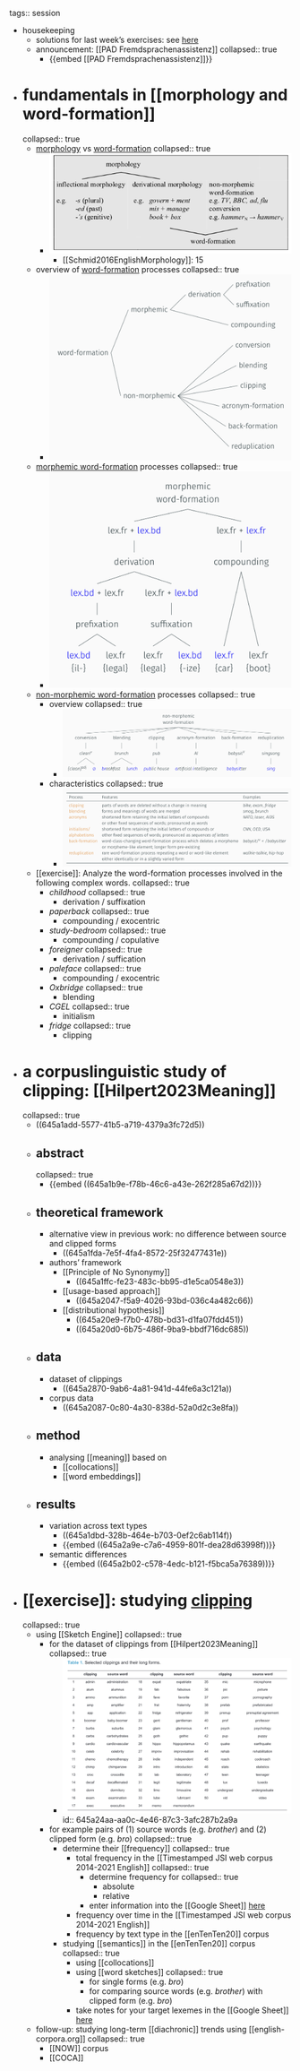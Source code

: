 tags:: session

- housekeeping
	- solutions for last week’s exercises: see [here](((6450dc50-0db4-4ce1-a6e5-7440beb8e766)))
	- announcement: [[PAD Fremdsprachenassistenz]]
	  collapsed:: true
		- {{embed [[PAD Fremdsprachenassistenz]]}}
- # fundamentals in [[morphology and word-formation]]
  collapsed:: true
	- [morphology]([[morphology]]) vs [word-formation]([[word-formation]])
	  collapsed:: true
		- ![Schmid2016-morphology-vs-word-formation.png](../assets/Schmid2016-morphology-vs-word-formation_1683625984509_0.png)
			- [[Schmid2016EnglishMorphology]]: 15
	- overview of [word-formation]([[word-formation]]) processes
	  collapsed:: true
		- ![image.png](../assets/image_1683626111160_0.png)
	- [morphemic word-formation]([[word-formation/morphemic]]) processes
	  collapsed:: true
		- ![image.png](../assets/image_1683626164237_0.png)
	- [non-morphemic word-formation]([[word-formation/non-morphemic]]) processes
	  collapsed:: true
		- overview
		  collapsed:: true
			- ![image.png](../assets/image_1683626221693_0.png)
		- characteristics
		  collapsed:: true
			- ![image.png](../assets/image_1683626362589_0.png)
	- [[exercise]]: Analyze the word-formation processes involved in the following complex words.
	  collapsed:: true
		- *childhood*
		  collapsed:: true
			- derivation / suffixation
		- *paperback*
		  collapsed:: true
			- compounding / exocentric
		- *study-bedroom*
		  collapsed:: true
			- compounding / copulative
		- *foreigner*
		  collapsed:: true
			- derivation / suffication
		- *paleface*
		  collapsed:: true
			- compounding / exocentric
		- *Oxbridge*
		  collapsed:: true
			- blending
		- *CGEL*
		  collapsed:: true
			- initialism
		- *fridge*
		  collapsed:: true
			- clipping
- # a corpuslinguistic study of clipping: [[Hilpert2023Meaning]]
  collapsed:: true
	- ((645a1add-5577-41b5-a719-4379a3fc72d5))
	- ## abstract
	  collapsed:: true
		- {{embed ((645a1b9e-f78b-46c6-a43e-262f285a67d2))}}
	- ## theoretical framework
		- alternative view in previous work: no difference between source and clipped forms
			- ((645a1fda-7e5f-4fa4-8572-25f32477431e))
		- authors’ framework
			- [[Principle of No Synonymy]]
				- ((645a1ffc-fe23-483c-bb95-d1e5ca0548e3))
			- [[usage-based approach]]
				- ((645a2047-f5a9-4026-93bd-036c4a482c66))
			- [[distributional hypothesis]]
				- ((645a20e9-f7b0-478b-bd31-d1fa07fdd451))
				- ((645a20d0-6b75-486f-9ba9-bbdf716dc685))
	- ## data
		- dataset of clippings
			- ((645a2870-9ab6-4a81-941d-44fe6a3c121a))
		- corpus data
			- ((645a2087-0c80-4a30-838d-52a0d2c3e8fa))
	- ## method
		- analysing [[meaning]] based on
			- [[collocations]]
			- [[word embeddings]]
	- ## results
		- variation across text types
			- ((645a1dbd-328b-464e-b703-0ef2c6ab114f))
			- {{embed ((645a2a9e-c7a6-4959-801f-dea28d63998f))}}
		- semantic differences
			- {{embed ((645a2b02-c578-4edc-b121-f5bca5a76389))}}
- # [[exercise]]: studying [clipping]([[clipping]])
  collapsed:: true
	- using [[Sketch Engine]]
	  collapsed:: true
		- for the dataset of clippings from [[Hilpert2023Meaning]]
		  collapsed:: true
			- ![image.png](../assets/image_1683629476811_0.png)
			  id:: 645a24aa-aa0c-4e46-87c3-3afc287b2a9a
		- for example pairs of (1) source words (e.g. *brother*) and (2) clipped form (e.g. *bro*)
		  collapsed:: true
			- determine their [[frequency]]
			  collapsed:: true
				- total frequency in the [[Timestamped JSI web corpus 2014-2021 English]]
				  collapsed:: true
					- determine frequency for
					  collapsed:: true
						- absolute
						- relative
					- enter information into the [[Google Sheet]] [here](https://docs.google.com/spreadsheets/d/1G5CQR6ztojJe3XuqFtfKP_oD_tvc5Yi-kxPNpay2LNw/edit?usp=sharing)
				- frequency over time in the [[Timestamped JSI web corpus 2014-2021 English]]
				- frequency by text type in the [[enTenTen20]] corpus
			- studying [[semantics]] in the [[enTenTen20]] corpus
			  collapsed:: true
				- using [[collocations]]
				- using [[word sketches]]
				  collapsed:: true
					- for single forms (e.g. *bro*)
					- for comparing source words (e.g. *brother*) with clipped form (e.g. *bro*)
				- take notes for your target lexemes in the [[Google Sheet]] [here](https://docs.google.com/document/d/1CGxqohsOlfiJp8AWaePwUC-xYvDr6Cscf1Q1Mi-uwuI/edit?usp=sharing)
	- follow-up: studying long-term [[diachronic]] trends using [[english-corpora.org]]
	  collapsed:: true
		- [[NOW]] corpus
		- [[COCA]]